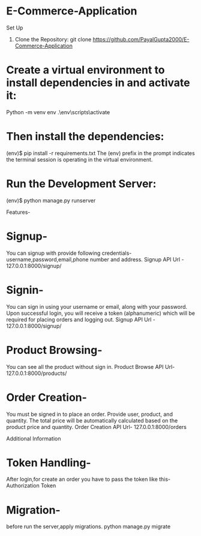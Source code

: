 # E-Commerce-Application
Set Up

1. Clone the Repository:
git clone https://github.com/PayalGupta2000/E-Commerce-Application

# Create a virtual environment to install dependencies in and activate it:
 Python -m venv env
 .\env\scripts\activate


# Then install the dependencies:
 (env)$ pip install -r requirements.txt
The (env) prefix in the prompt indicates the terminal session is operating in the virtual environment.

# Run the Development Server:
(env)$ python manage.py runserver

Features-

# Signup-
You can  signup with provide following credentials- username,password,email,phone number and address. 
Signup API Url - 127.0.0.1:8000/signup/ 

# Signin-
You can sign in using your username or email, along with your password.
Upon successful login, you will receive a token (alphanumeric) which will be required for placing orders and logging out.
 Signup API Url -  127.0.0.1:8000/signup/   

# Product Browsing-
You can see all the product without sign in.
Product Browse API Url- 127.0.0.1:8000/products/

# Order Creation-
You must be signed in to place an order.
Provide user, product, and quantity. The total price will be automatically calculated based on the product price and quantity.
 Order Creation API Url- 127.0.0.1:8000/orders

Additional Information
# Token Handling- 
After login,for create an order you have to pass the token like this-
Authorization  Token <Your token here>

# Migration-
before run the server,apply migrations.
python manage.py migrate



